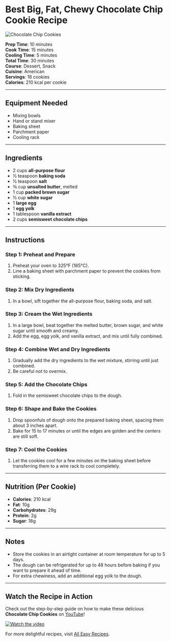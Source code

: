# Best Big, Fat, Chewy Chocolate Chip Cookie Recipe

![Chocolate Chip Cookies](https://all-easyrecipes.com/wp-content/uploads/2025/02/Chocolate-Chip-Cookie-Recipe-750x420.jpg)

**Prep Time**: 10 minutes  
**Cook Time**: 15 minutes  
**Cooling Time**: 5 minutes  
**Total Time**: 30 minutes  
**Course**: Dessert, Snack  
**Cuisine**: American  
**Servings**: 18 cookies  
**Calories**: 210 kcal per cookie  

---

## Equipment Needed

- Mixing bowls  
- Hand or stand mixer  
- Baking sheet  
- Parchment paper  
- Cooling rack  

---

## Ingredients

- 2 cups **all-purpose flour**  
- ½ teaspoon **baking soda**  
- ½ teaspoon **salt**  
- ¾ cup **unsalted butter**, melted  
- 1 cup **packed brown sugar**  
- ½ cup **white sugar**  
- 1 **large egg**  
- 1 **egg yolk**  
- 1 tablespoon **vanilla extract**  
- 2 cups **semisweet chocolate chips**  

---

## Instructions

### Step 1: Preheat and Prepare
1. Preheat your oven to 325°F (165°C).  
2. Line a baking sheet with parchment paper to prevent the cookies from sticking.

### Step 2: Mix Dry Ingredients
1. In a bowl, sift together the all-purpose flour, baking soda, and salt.

### Step 3: Cream the Wet Ingredients
1. In a large bowl, beat together the melted butter, brown sugar, and white sugar until smooth and creamy.  
2. Add the egg, egg yolk, and vanilla extract, and mix until fully combined.

### Step 4: Combine Wet and Dry Ingredients
1. Gradually add the dry ingredients to the wet mixture, stirring until just combined.  
2. Be careful not to overmix.

### Step 5: Add the Chocolate Chips
1. Fold in the semisweet chocolate chips to the dough.

### Step 6: Shape and Bake the Cookies
1. Drop spoonfuls of dough onto the prepared baking sheet, spacing them about 3 inches apart.  
2. Bake for 15 to 17 minutes or until the edges are golden and the centers are still soft.

### Step 7: Cool the Cookies
1. Let the cookies cool for a few minutes on the baking sheet before transferring them to a wire rack to cool completely.

---

## Nutrition (Per Cookie)

- **Calories**: 210 kcal  
- **Fat**: 10g  
- **Carbohydrates**: 29g  
- **Protein**: 2g  
- **Sugar**: 18g

---

## Notes
- Store the cookies in an airtight container at room temperature for up to 5 days.  
- The dough can be refrigerated for up to 48 hours before baking if you want to prepare it ahead of time.  
- For extra chewiness, add an additional egg yolk to the dough.

---

## Watch the Recipe in Action

Check out the step-by-step guide on how to make these delicious **Chocolate Chip Cookies** on [YouTube](https://www.youtube.com/watch?v=3PASpwcjMi0)!

[![Watch the video](https://img.youtube.com/vi/3PASpwcjMi0/0.jpg)](https://www.youtube.com/watch?v=3PASpwcjMi0)

For more delightful recipes, visit [All Easy Recipes](https://all-easyrecipes.com/chocolate-chip-cookie-recipe).
